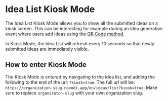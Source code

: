 # Idea List Kiosk Mode
The Idea List Kiosk Mode allows you to show all the submitted ideas on a kiosk screen. This can be interesting for example during an idea generation event where users add ideas using the [QR Code method](/idea_management_ideas/#qr-code-idea-submission). 

In Kiosk Mode, the Idea List will refresh every 10 seconds so that newly submitted ideas are immediately visible.

## How to enter Kiosk Mode
The Kiosk Mode is entered by navigating to the idea list, and adding the following to the end of the url: `?kiosk=true`.
The full url will be: `https://organization-slug.novodi.app/en/ideas/list?kiosk=true`. Make sure to replace `organizaton-slug` with your own organization slug.